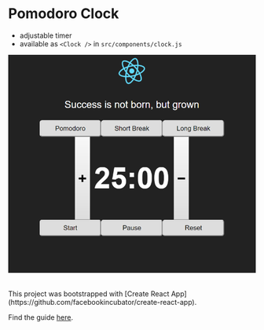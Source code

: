 # Pomodoro Clock
- adjustable timer
- available as `<Clock />` in `src/components/clock.js`

![Screenshot](./public/screenshot.PNG?raw=true "Project screenshot")

<br>
This project was bootstrapped with [Create React App](https://github.com/facebookincubator/create-react-app).

Find the guide  [here](https://github.com/facebookincubator/create-react-app/blob/master/packages/react-scripts/template/README.md).
